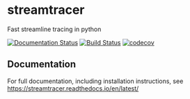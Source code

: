 # streamtracer

Fast streamline tracing in python

[![Documentation Status](https://readthedocs.org/projects/streamtracer/badge/?version=latest)](https://streamtracer.readthedocs.io/en/latest/?badge=latest)
[![Build Status](https://dev.azure.com/dstansby/streamtracer/_apis/build/status/dstansby.streamtracer?branchName=master)](https://dev.azure.com/dstansby/dstansby/_build/latest?definitionId=1&branchName=master)
[![codecov](https://codecov.io/gh/dstansby/streamtracer/branch/master/graph/badge.svg)](https://codecov.io/gh/dstansby/streamtracer)


## Documentation

For full documentation, including installation instructions, see
https://streamtracer.readthedocs.io/en/latest/
